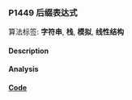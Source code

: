 ### P1449 后缀表达式

算法标签: **字符串**, **栈**, **模拟**, **线性结构**


#### Description

#### Analysis

#### [Code](../cpp/p1449.cpp) 

